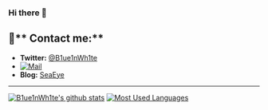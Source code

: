 ### Hi there 👋

<!--
**B1ue1nWh1te/B1ue1nWh1te** is a ✨ _special_ ✨ repository because its `README.md` (this file) appears on your GitHub profile.

Here are some ideas to get you started:

- 🔭 I’m currently working on ...
- 🌱 I’m currently learning ...
- 👯 I’m looking to collaborate on ...
- 🤔 I’m looking for help with ...
- 💬 Ask me about ...
- 😄 Pronouns: ...
- ⚡ Fun fact: ...
-->

## 💌** Contact me:**

- **Twitter:** [@B1ue1nWh1te](https://twitter.com/B1ue1nWh1te)
- [![Mail](https://img.shields.io/badge/Email-1806972095@qq.com-blue?style=flat&logo=mail.ru)](https://mail.qq.com/)
- **Blog:** [SeaEye](https://www.seaeye.cn)
---
[![B1ue1nWh1te's github stats](https://github-readme-stats.vercel.app/api?username=B1ue1nWh1te&count_private=true&show_icons=true)](https://github.com/B1ue1nWh1te)
[![Most Used Languages](https://github-readme-stats.vercel.app/api/top-langs/?username=B1ue1nWh1te)](https://github.com/B1ue1nWh1te)